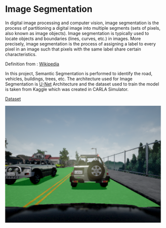 # **Image Segmentation**

In digital image processing and computer vision, image segmentation is the process of partitioning a digital image into multiple segments (sets of pixels, also known as image objects). Image segmentation is typically used to locate objects and boundaries (lines, curves, etc.) in images. More precisely, image segmentation is the process of assigning a label to every pixel in an image such that pixels with the same label share certain characteristics.

Definition from : [Wikipedia](https://en.wikipedia.org/wiki/Image_segmentation)

In this project, Semantic Segmentation is performed to identify the road, vehicles, buildings, trees, etc. The architecture used for Image Segmentation is [U-Net](https://arxiv.org/pdf/1505.04597) Architecture and the dataset used to train the model is taken from Kaggle which was created in CARLA Simulator.

[Dataset](https://www.kaggle.com/kumaresanmanickavelu/lyft-udacity-challenge)

![](https://github.com/NeelShah09/Image_Segmentation/blob/main/Sample%20Output.png?raw=true)
